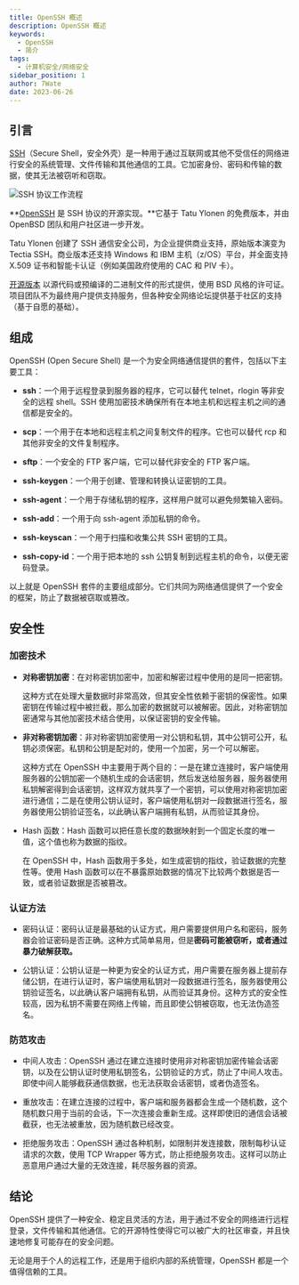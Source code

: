 ```yaml
---
title: OpenSSH 概述
description: OpenSSH 概述
keywords:
  - OpenSSH
  - 简介
tags:
  - 计算机安全/网络安全
sidebar_position: 1
author: 7Wate
date: 2023-06-26
---
```


## 引言

[SSH](https://www.ssh.com/)（Secure Shell，安全外壳）是一种用于通过互联网或其他不受信任的网络进行安全的系统管理、文件传输和其他通信的工具。它加密身份、密码和传输的数据，使其无法被窃听和窃取。

![SSH 协议工作流程](https://static.7wate.com/img/2023/06/27/2bb25fab91fda.png)

**[OpenSSH](https://www.openssh.com/) 是 SSH 协议的开源实现。**它基于 Tatu Ylonen 的免费版本，并由 OpenBSD 团队和用户社区进一步开发。

Tatu Ylonen 创建了 SSH 通信安全公司，为企业提供商业支持，原始版本演变为 Tectia SSH。商业版本还支持 Windows 和 IBM 主机（z/OS）平台，并全面支持 X.509 证书和智能卡认证（例如美国政府使用的 CAC 和 PIV 卡）。

[开源版本](https://github.com/openssh/openssh-portable) 以源代码或预编译的二进制文件的形式提供，使用 BSD 风格的许可证。项目团队不为最终用户提供支持服务，但各种安全网络论坛提供基于社区的支持（基于自愿的基础）。

## 组成

OpenSSH (Open Secure Shell) 是一个为安全网络通信提供的套件，包括以下主要工具：

-   **ssh**：一个用于远程登录到服务器的程序，它可以替代 telnet，rlogin 等非安全的远程 shell。SSH 使用加密技术确保所有在本地主机和远程主机之间的通信都是安全的。

-   **scp**：一个用于在本地和远程主机之间复制文件的程序。它也可以替代 rcp 和其他非安全的文件复制程序。

-   **sftp**：一个安全的 FTP 客户端，它可以替代非安全的 FTP 客户端。

-   **ssh-keygen**：一个用于创建、管理和转换认证密钥的工具。

-   **ssh-agent**：一个用于存储私钥的程序，这样用户就可以避免频繁输入密码。

-   **ssh-add**：一个用于向 ssh-agent 添加私钥的命令。

-   **ssh-keyscan**：一个用于扫描和收集公共 SSH 密钥的工具。

-   **ssh-copy-id**：一个用于把本地的 ssh 公钥复制到远程主机的命令，以便无密码登录。

以上就是 OpenSSH 套件的主要组成部分。它们共同为网络通信提供了一个安全的框架，防止了数据被窃取或篡改。

## 安全性

### 加密技术

-   **对称密钥加密**：在对称密钥加密中，加密和解密过程中使用的是同一把密钥。

    这种方式在处理大量数据时非常高效，但其安全性依赖于密钥的保密性。如果密钥在传输过程中被拦截，那么加密的数据就可以被解密。因此，对称密钥加密通常与其他加密技术结合使用，以保证密钥的安全传输。

-   **非对称密钥加密**：非对称密钥加密使用一对公钥和私钥，其中公钥可公开，私钥必须保密。私钥和公钥是配对的，使用一个加密，另一个可以解密。

    这种方式在 OpenSSH 中主要用于两个目的：一是在建立连接时，客户端使用服务器的公钥加密一个随机生成的会话密钥，然后发送给服务器，服务器使用私钥解密得到会话密钥，这样双方就共享了一个密钥，可以使用对称密钥加密进行通信；二是在使用公钥认证时，客户端使用私钥对一段数据进行签名，服务器使用公钥验证签名，以此确认客户端拥有私钥，从而验证其身份。

-   Hash 函数：Hash 函数可以把任意长度的数据映射到一个固定长度的唯一值，这个值也称为数据的指纹。

    在 OpenSSH 中，Hash 函数用于多处，如生成密钥的指纹，验证数据的完整性等。使用 Hash 函数可以在不暴露原始数据的情况下比较两个数据是否一致，或者验证数据是否被篡改。

### 认证方法

- 密码认证：密码认证是最基础的认证方式，用户需要提供用户名和密码，服务器会验证密码是否正确。这种方式简单易用，但是**密码可能被窃听，或者通过暴力破解获取。**

- 公钥认证：公钥认证是一种更为安全的认证方式，用户需要在服务器上提前存储公钥，在进行认证时，客户端使用私钥对一段数据进行签名，服务器使用公钥验证签名，以此确认客户端拥有私钥，从而验证其身份。这种方式的安全性较高，因为私钥不需要在网络上传输，而且即使公钥被窃取，也无法伪造签名。

### 防范攻击

- 中间人攻击：OpenSSH 通过在建立连接时使用非对称密钥加密传输会话密钥，以及在公钥认证时使用私钥签名，公钥验证的方式，防止了中间人攻击。即使中间人能够截获通信数据，也无法获取会话密钥，或者伪造签名。

- 重放攻击：在建立连接的过程中，客户端和服务器都会生成一个随机数，这个随机数只用于当前的会话，下一次连接会重新生成。这样即使旧的通信会话被截获，也无法被重放，因为随机数已经改变。

- 拒绝服务攻击：OpenSSH 通过各种机制，如限制并发连接数，限制每秒认证请求的次数，使用 TCP Wrapper 等方式，防止拒绝服务攻击。这样可以防止恶意用户通过大量的无效连接，耗尽服务器的资源。

## 结论

OpenSSH 提供了一种安全、稳定且灵活的方法，用于通过不安全的网络进行远程登录，文件传输和其他通信。它的开源特性使得它可以被广大的社区审查，并且快速地修复可能存在的安全问题。

无论是用于个人的远程工作，还是用于组织内部的系统管理，OpenSSH 都是一个值得信赖的工具。
